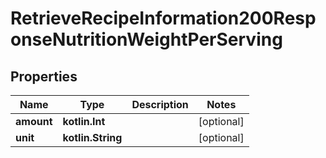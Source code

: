 
# RetrieveRecipeInformation200ResponseNutritionWeightPerServing

## Properties
Name | Type | Description | Notes
------------ | ------------- | ------------- | -------------
**amount** | **kotlin.Int** |  |  [optional]
**unit** | **kotlin.String** |  |  [optional]



